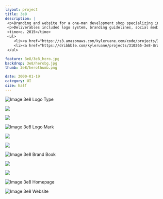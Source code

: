 ```yaml
---
layout: project
title: 3e8
description: |
 <p>Branding and website for a one-man development shop specializing in mobile app infrastructure. The visual scientific theme is an extension of the 3e8 moniker, which is the scientific notation for the speed of light.</p>
 <p>Deliverables included logo system, branding guidelines, social media graphics, business cards, sticker design, and a custom WordPress site.</p>
 <time>c. 2015</time>
 <ul>
 	<li><a href="https://s3.amazonaws.com/kyleruane.com/code/projects/3e8/index.html">View a coded example</a></li>
    <li><a href="https://dribbble.com/kyleruane/projects/310265-3e8-Brand">View project on Dribbble</a></li>
 </ul>

feature: 3e8/3e8_hero.jpg
backdrop: 3e8/herobg.jpg
thumb: 3e8/herothumb.png

date: 2000-01-19
category: UI
size: half
---
```


![Image 3e8 Logo Type]({{site.project_img_path}}3e8/3e8_text_gold.jpg)

<p class="half"><img src="{{site.project_img_path}}3e8/3e8_recipe.jpg"></p>
<p class="half"><img src="{{site.project_img_path}}3e8/3e8_colors.jpg"></p>

![Image 3e8 Logo Mark]({{site.project_img_path}}3e8/3e8_grid.jpg)

<p class="half"><img src="{{site.project_img_path}}3e8/3e8_alt_mark.jpg"></p>
<p class="half"><img src="{{site.project_img_path}}3e8/3e8_comet.jpg"></p>

![Image 3e8 Brand Book]({{site.project_img_path}}3e8/3e8_book.jpg)

<p class="half"><img src="{{site.project_img_path}}3e8/3e8_cards.jpg"></p>
<p class="half"><img src="{{site.project_img_path}}3e8/3e8_stickers.jpg"></p>

![Image 3e8 Homepage]({{site.project_img_path}}3e8/3e8_homepage.jpg)

![Image 3e8 Website]({{site.project_img_path}}3e8/3e8_pages.jpg)
